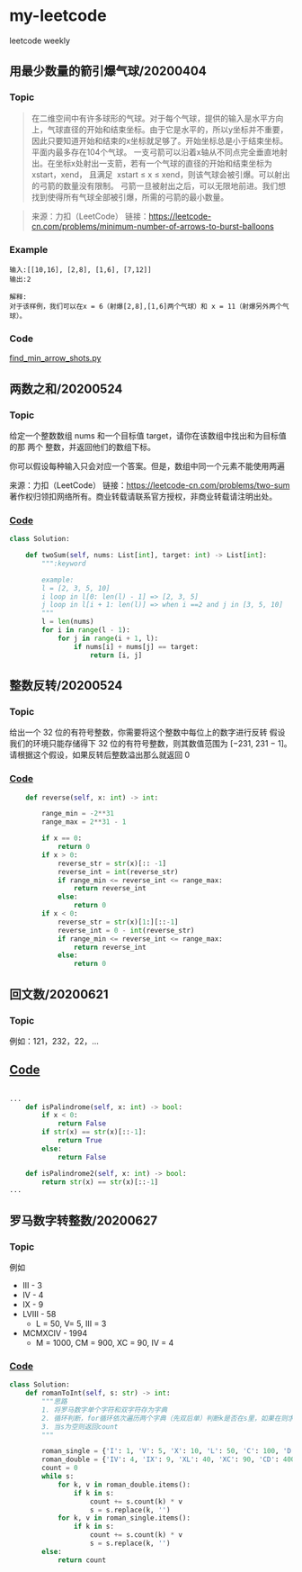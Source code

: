 # my-leetcode

leetcode weekly

## 用最少数量的箭引爆气球/20200404

### Topic
> 在二维空间中有许多球形的气球。对于每个气球，提供的输入是水平方向上，气球直径的开始和结束坐标。由于它是水平的，所以y坐标并不重要，因此只要知道开始和结束的x坐标就足够了。开始坐标总是小于结束坐标。平面内最多存在104个气球。
一支弓箭可以沿着x轴从不同点完全垂直地射出。在坐标x处射出一支箭，若有一个气球的直径的开始和结束坐标为 xstart，xend， 且满足  xstart ≤ x ≤ xend，则该气球会被引爆。可以射出的弓箭的数量没有限制。 弓箭一旦被射出之后，可以无限地前进。我们想找到使得所有气球全部被引爆，所需的弓箭的最小数量。

>来源：力扣（LeetCode）
链接：https://leetcode-cn.com/problems/minimum-number-of-arrows-to-burst-balloons

### Example
```text
输入:[[10,16], [2,8], [1,6], [7,12]]
输出:2

解释:
对于该样例，我们可以在x = 6（射爆[2,8],[1,6]两个气球）和 x = 11（射爆另外两个气球）。
```
### Code
[find_min_arrow_shots.py](https://github.com/ssfanli/my-leetcode/blob/master/202004/find_min_arrow_shots.py)

## 两数之和/20200524

### Topic

给定一个整数数组 nums 和一个目标值 target，请你在该数组中找出和为目标值的那 两个 整数，并返回他们的数组下标。

你可以假设每种输入只会对应一个答案。但是，数组中同一个元素不能使用两遍

来源：力扣（LeetCode）
链接：https://leetcode-cn.com/problems/two-sum
著作权归领扣网络所有。商业转载请联系官方授权，非商业转载请注明出处。

### [Code](https://github.com/ssfanli/my-leetcode/blob/master/202005/two_sum.py)

```python
class Solution:

    def twoSum(self, nums: List[int], target: int) -> List[int]:
        """:keyword

        example:
        l = [2, 3, 5, 10]
        i loop in l[0: len(l) - 1] => [2, 3, 5]
        j loop in l[i + 1: len(l)] => when i ==2 and j in [3, 5, 10]
        """
        l = len(nums)
        for i in range(l - 1):
            for j in range(i + 1, l):
                if nums[i] + nums[j] == target:
                    return [i, j]
```

## 整数反转/20200524

### Topic

给出一个 32 位的有符号整数，你需要将这个整数中每位上的数字进行反转
假设我们的环境只能存储得下 32 位的有符号整数，则其数值范围为 [−231,  231 − 1]。请根据这个假设，如果反转后整数溢出那么就返回 0

### [Code](https://github.com/ssfanli/my-leetcode/blob/master/202005/reverse.py)

```python
    def reverse(self, x: int) -> int:

        range_min = -2**31
        range_max = 2**31 - 1

        if x == 0:
            return 0
        if x > 0:
            reverse_str = str(x)[:: -1]
            reverse_int = int(reverse_str)
            if range_min <= reverse_int <= range_max:
                return reverse_int
            else:
                return 0
        if x < 0:
            reverse_str = str(x)[1:][::-1]
            reverse_int = 0 - int(reverse_str)
            if range_min <= reverse_int <= range_max:
                return reverse_int
            else:
                return 0
```

## 回文数/20200621

### Topic

例如：121，232，22，...

## [Code](https://github.com/ssfanli/my-leetcode/blob/master/202006/palindrome.py)

```python

...
    def isPalindrome(self, x: int) -> bool:
        if x < 0:
            return False
        if str(x) == str(x)[::-1]:
            return True
        else:
            return False

    def isPalindrome2(self, x: int) -> bool:
        return str(x) == str(x)[::-1]
...
```

## 罗马数字转整数/20200627

### Topic

例如
* III - 3
* IV - 4
* IX - 9
* LVIII - 58
    * L = 50, V= 5, III = 3
* MCMXCIV - 1994
    * M = 1000, CM = 900, XC = 90, IV = 4
    
### [Code](https://github.com/ssfanli/my-leetcode/blob/master/202006/roman2int.py)

```python
class Solution:
    def romanToInt(self, s: str) -> int:
        """思路
        1. 将罗马数字单个字符和双字符存为字典
        2. 循环判断，for循环依次遍历两个字典（先双后单）判断k是否在s里，如果在则求和并将对应字符替换为空
        3. 当s为空则返回count
        """

        roman_single = {'I': 1, 'V': 5, 'X': 10, 'L': 50, 'C': 100, 'D': 500, 'M': 1000}
        roman_double = {'IV': 4, 'IX': 9, 'XL': 40, 'XC': 90, 'CD': 400, 'CM': 900}
        count = 0
        while s:
            for k, v in roman_double.items():
                if k in s:
                    count += s.count(k) * v
                    s = s.replace(k, '')
            for k, v in roman_single.items():
                if k in s:
                    count += s.count(k) * v
                    s = s.replace(k, '')
        else:
            return count
```




